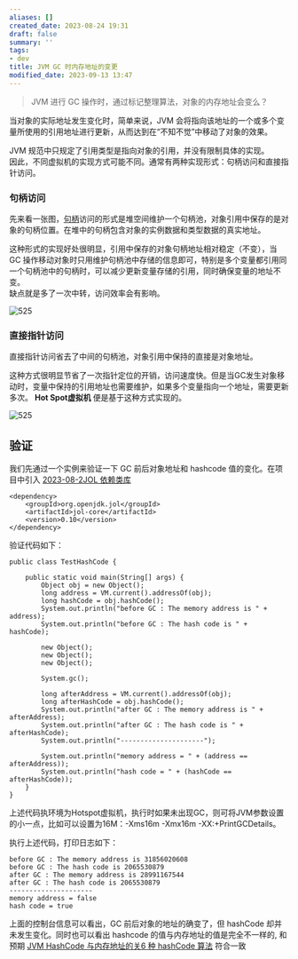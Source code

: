 ```yaml
---
aliases: []
created_date: 2023-08-24 19:31
draft: false
summary: ''
tags:
- dev
title: JVM GC 时内存地址的变更
modified_date: 2023-09-13 13:47
---
```


> JVM 进行 GC 操作时，通过标记整理算法，对象的内存地址会变么？

当对象的实际地址发生变化时，简单来说，JVM 会将指向该地址的一个或多个变量所使用的引用地址进行更新，从而达到在“不知不觉”中移动了对象的效果。

JVM 规范中只规定了引用类型是指向对象的引用，并没有限制具体的实现。  
因此，不同虚拟机的实现方式可能不同。通常有两种实现形式：句柄访问和直接指针访问。

### 句柄访问  

先来看一张图，[句柄](句柄和文件描述符.md)访问的形式是堆空间维护一个句柄池，对象引用中保存的是对象的句柄位置。在堆中的句柄包含对象的实例数据和类型数据的真实地址。

这种形式的实现好处很明显，引用中保存的对象句柄地址相对稳定（不变），当 GC 操作移动对象时只用维护句柄池中存储的信息即可，特别是多个变量都引用同一个句柄池中的句柄时，可以减少更新变量存储的引用，同时确保变量的地址不变。  
缺点就是多了一次中转，访问效率会有影响。

![525](Attachments/c891d561aa8515b4564c03fda730cbea_MD5.png)

### 直接指针访问  

直接指针访问省去了中间的句柄池，对象引用中保持的直接是对象地址。

这种方式很明显节省了一次指针定位的开销，访问速度快。但是当GC发生对象移动时，变量中保持的引用地址也需要维护，如果多个变量指向一个地址，需要更新多次。 **Hot Spot虚拟机** 便是基于这种方式实现的。

![525](Attachments/146d811d3255ae6ae660dca5e457fd93_MD5.png)

## 验证

我们先通过一个实例来验证一下 GC 前后对象地址和 hashcode 值的变化。在项目中引入 [2023-08-2JOL 依赖类库](../../Daily/2023/2023-08-24.md#JOL%20依赖类库)

```
<dependency>
    <groupId>org.openjdk.jol</groupId>
    <artifactId>jol-core</artifactId>
    <version>0.10</version>
</dependency>
```

验证代码如下：

```
public class TestHashCode {

    public static void main(String[] args) {
        Object obj = new Object();
        long address = VM.current().addressOf(obj);
        long hashCode = obj.hashCode();
        System.out.println("before GC : The memory address is " + address);
        System.out.println("before GC : The hash code is " + hashCode);

        new Object();
        new Object();
        new Object();

        System.gc();

        long afterAddress = VM.current().addressOf(obj);
        long afterHashCode = obj.hashCode();
        System.out.println("after GC : The memory address is " + afterAddress);
        System.out.println("after GC : The hash code is " + afterHashCode);
        System.out.println("---------------------");

        System.out.println("memory address = " + (address == afterAddress));
        System.out.println("hash code = " + (hashCode == afterHashCode));
    }
}
```

上述代码执环境为Hotspot虚拟机，执行时如果未出现GC，则可将JVM参数设置的小一点，比如可以设置为16M：-Xms16m -Xmx16m -XX:+PrintGCDetails。

执行上述代码，打印日志如下：

```
before GC : The memory address is 31856020608
before GC : The hash code is 2065530879
after GC : The memory address is 28991167544
after GC : The hash code is 2065530879
---------------------
memory address = false
hash code = true
```

上面的控制台信息可以看出，GC 前后对象的地址的确变了，但 hashCode 却并未发生变化。同时也可以看出 hashcode 的值与内存地址的值是完全不一样的, 和预期 [JVM HashCode 与内存地址的关6 种 hashCode 算法](JVM%20HashCode%20与内存地址的关系.md#6%20种%20hashCode%20算法) 符合一致
